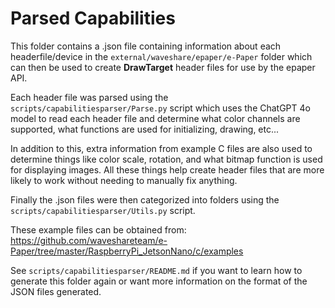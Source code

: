 # Parsed Capabilities

This folder contains a .json file containing information about each headerfile/device in the
`external/waveshare/epaper/e-Paper` folder which can then be used to create **DrawTarget** header files for use by the epaper
API.

Each header file was parsed using the `scripts/capabilitiesparser/Parse.py` script which uses the ChatGPT 4o model to read
each header file and determine what color channels are supported, what functions are used for initializing, drawing, etc...

In addition to this, extra information from example C files are also used to determine things like color scale, rotation, and
what bitmap function is used for displaying images. All these things help create header files that are more likely to work
without needing to manually fix anything.

Finally the .json files were then categorized into folders using the `scripts/capabilitiesparser/Utils.py` script.

These example files can be obtained from:
https://github.com/waveshareteam/e-Paper/tree/master/RaspberryPi_JetsonNano/c/examples

See `scripts/capabilitiesparser/README.md` if you want to learn how to generate this folder again or want more information on
the format of the JSON files generated.
